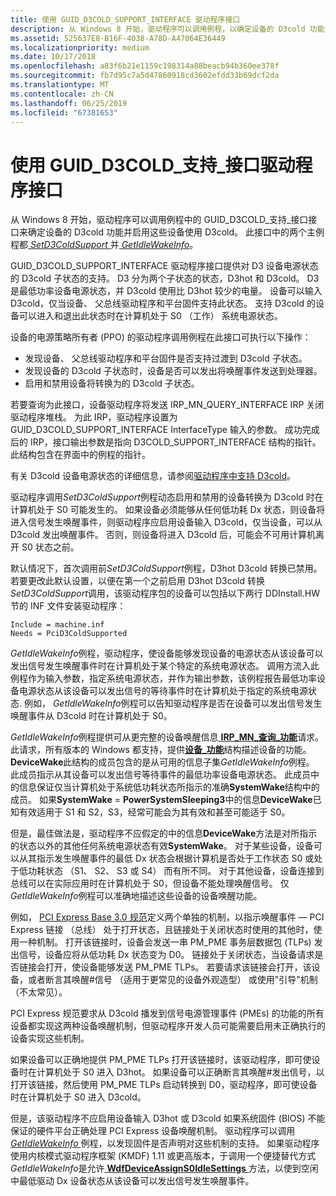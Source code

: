 ```yaml
---
title: 使用 GUID_D3COLD_SUPPORT_INTERFACE 驱动程序接口
description: 从 Windows 8 开始，驱动程序可以调用例程，以确定设备的 D3cold 功能并启用这些设备使用 D3cold GUID_D3COLD_SUPPORT_INTERFACE 界面中。
ms.assetid: 525637E8-B16F-4038-A78D-A47064E36449
ms.localizationpriority: medium
ms.date: 10/17/2018
ms.openlocfilehash: a83f6b21e1159c198314a88beacb94b360ee378f
ms.sourcegitcommit: fb7d95c7a5d47860918cd3602efdd33b69dcf2da
ms.translationtype: MT
ms.contentlocale: zh-CN
ms.lasthandoff: 06/25/2019
ms.locfileid: "67381653"
---
```

# <a name="using-the-guidd3coldsupportinterface-driver-interface"></a>使用 GUID\_D3COLD\_支持\_接口驱动程序接口


从 Windows 8 开始，驱动程序可以调用例程中的 GUID\_D3COLD\_支持\_接口接口来确定设备的 D3cold 功能并启用这些设备使用 D3cold。 此接口中的两个主例程都[ *SetD3ColdSupport* ](https://docs.microsoft.com/windows-hardware/drivers/ddi/content/wdm/nc-wdm-set_d3cold_support)并[ *GetIdleWakeInfo*](https://docs.microsoft.com/windows-hardware/drivers/ddi/content/wdm/nc-wdm-get_idle_wake_info)。


GUID_D3COLD_SUPPORT_INTERFACE 驱动程序接口提供对 D3 设备电源状态的 D3cold 子状态的支持。 D3 分为两个子状态的状态，D3hot 和 D3cold。 D3 是最低功率设备电源状态，并 D3cold 使用比 D3hot 较少的电量。 设备可以输入 D3cold，仅当设备、 父总线驱动程序和平台固件支持此状态。 支持 D3cold 的设备可以进入和退出此状态时在计算机处于 S0 （工作） 系统电源状态。

设备的电源策略所有者 (PPO) 的驱动程序调用例程在此接口可执行以下操作：

-    发现设备、 父总线驱动程序和平台固件是否支持过渡到 D3cold 子状态。 
-    发现设备的 D3cold 子状态时，设备是否可以发出将唤醒事件发送到处理器。 
-    启用和禁用设备将转换为的 D3cold 子状态。 

若要查询为此接口，设备驱动程序将发送 IRP_MN_QUERY_INTERFACE IRP 关闭驱动程序堆栈。 为此 IRP，驱动程序设置为 GUID_D3COLD_SUPPORT_INTERFACE InterfaceType 输入的参数。 成功完成后的 IRP，接口输出参数是指向 D3COLD_SUPPORT_INTERFACE 结构的指针。 此结构包含在界面中的例程的指针。

有关 D3cold 设备电源状态的详细信息，请参阅[驱动程序中支持 D3cold](supporting-d3cold-in-a-driver.md)。


驱动程序调用*SetD3ColdSupport*例程动态启用和禁用的设备转换为 D3cold 时在计算机处于 S0 可能发生的。 如果设备必须能够从任何低功耗 Dx 状态，则设备将进入信号发生唤醒事件，则驱动程序应启用设备输入 D3cold，仅当设备，可以从 D3cold 发出唤醒事件。 否则，则设备将进入 D3cold 后，可能会不可用计算机离开 S0 状态之前。

默认情况下，首次调用前*SetD3ColdSupport*例程，D3hot D3cold 转换已禁用。 若要更改此默认设置，以便在第一个之前启用 D3hot D3cold 转换*SetD3ColdSupport*调用，该驱动程序包的设备可以包括以下两行 DDInstall.HW 节的 INF 文件安装驱动程序：

```Text
Include = machine.inf
Needs = PciD3ColdSupported
```

*GetIdleWakeInfo*例程，驱动程序，使设备能够发现设备的电源状态从该设备可以发出信号发生唤醒事件时在计算机处于某个特定的系统电源状态。 调用方流入此例程作为输入参数，指定系统电源状态，并作为输出参数，该例程报告最低功率设备电源状态从该设备可以发出信号的等待事件时在计算机处于指定的系统电源状态. 例如， *GetIdleWakeInfo*例程可以告知驱动程序是否在设备可以发出信号发生唤醒事件从 D3cold 时在计算机处于 S0。

*GetIdleWakeInfo*例程提供可从更完整的设备唤醒信息[ **IRP\_MN\_查询\_功能**](https://docs.microsoft.com/windows-hardware/drivers/kernel/irp-mn-query-capabilities)请求。 此请求，所有版本的 Windows 都支持，提供[**设备\_功能**](https://docs.microsoft.com/windows-hardware/drivers/ddi/content/wdm/ns-wdm-_device_capabilities)结构描述设备的功能。 **DeviceWake**此结构的成员包含的是从可用的信息子集*GetIdleWakeInfo*例程。 此成员指示从其设备可以发出信号等待事件的最低功率设备电源状态。 此成员中的信息保证仅当计算机处于系统低功耗状态所指示的准确**SystemWake**结构中的成员。 如果**SystemWake** = **PowerSystemSleeping3**中的信息**DeviceWake**已知有效适用于 S1 和 S2，S3，经常可能会为其有效和甚至可能适于 S0。

但是，最佳做法是，驱动程序不应假定的中的信息**DeviceWake**方法是对所指示的状态以外的其他任何系统电源状态有效**SystemWake**。 对于某些设备，设备可以从其指示发生唤醒事件的最低 Dx 状态会根据计算机是否处于工作状态 S0 或处于低功耗状态 （S1、 S2、 S3 或 S4） 而有所不同。 对于其他设备，设备连接到总线可以在实际应用时在计算机处于 S0，但设备不能处理唤醒信号。 仅*GetIdleWakeInfo*例程可以准确地描述这些设备的设备唤醒功能。

例如， [PCI Express Base 3.0 规范](https://pcisig.com/specifications/pciexpress/specifications/)定义两个单独的机制，以指示唤醒事件 — PCI Express 链接 （总线） 处于打开状态，且链接处于关闭状态时使用的其他时，使用一种机制。 打开该链接时，设备会发送一串 PM\_PME 事务层数据包 (TLPs) 发出信号，设备应将从低功耗 Dx 状态变为 D0。 链接处于关闭状态，当设备请求是否链接会打开，使设备能够发送 PM\_PME TLPs。 若要请求该链接会打开，该设备，或者断言其唤醒\#信号 （适用于更常见的设备外观造型） 或使用"引导"机制 （不太常见）。

PCI Express 规范要求从 D3cold 播发到信号电源管理事件 (PMEs) 的功能的所有设备都实现这两种设备唤醒机制，但驱动程序开发人员可能需要启用未正确执行的设备实现这些机制。

如果设备可以正确地提供 PM\_PME TLPs 打开该链接时，该驱动程序，即可使设备时在计算机处于 S0 进入 D3hot。 如果设备可以正确断言其唤醒\#发出信号，以打开该链接，然后使用 PM\_PME TLPs 启动转换到 D0，驱动程序，即可使设备时在计算机处于 S0 进入 D3cold。

但是，该驱动程序不应启用设备输入 D3hot 或 D3cold 如果系统固件 (BIOS) 不能保证的硬件平台正确处理 PCI Express 设备唤醒机制。 驱动程序可以调用[ *GetIdleWakeInfo* ](https://docs.microsoft.com/windows-hardware/drivers/ddi/content/wdm/nc-wdm-get_idle_wake_info)例程，以发现固件是否声明对这些机制的支持。 如果驱动程序使用内核模式驱动程序框架 (KMDF) 1.11 或更高版本，于调用一个便捷替代方式*GetIdleWakeInfo*是允许[ **WdfDeviceAssignS0IdleSettings** ](https://docs.microsoft.com/windows-hardware/drivers/ddi/content/wdfdevice/nf-wdfdevice-wdfdeviceassigns0idlesettings)方法，以使到空闲中最低驱动 Dx 设备状态从该设备可以发出信号发生唤醒事件。

 

 




